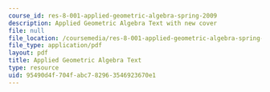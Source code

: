 ```yaml
---
course_id: res-8-001-applied-geometric-algebra-spring-2009
description: Applied Geometric Algebra Text with new cover
file: null
file_location: /coursemedia/res-8-001-applied-geometric-algebra-spring-2009/95490d4f704fabc782963546923670e1_MITRES_8_001_lec_complete.pdf
file_type: application/pdf
layout: pdf
title: Applied Geometric Algebra Text
type: resource
uid: 95490d4f-704f-abc7-8296-3546923670e1
---
```

